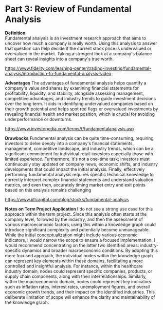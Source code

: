 # Part 3: Review of Fundamental Analysis

**Definition**<br>
Fundamental analysis is an investment research approach that aims to uncover how much a company is really worth. Using this analysis to answer that question can help decide if the current stock price is undervalued or overvalued in the market. Taking a stringent look at a company's balance sheet can reveal insights into a company's true worth.

https://www.fidelity.com/learning-center/trading-investing/fundamental-analysis/introduction-to-fundamental-analysis-video

**Advantages**
The advantages of fundamental analysis helps quantify a company's value and shares by examining financial statements for profitability, liquidity, and stability, alongside assessing management, competitive advantages, and industry trends to guide investment decisions over the long term. It aids in identifying undervalued companies based on their growth potential and helps spot red flags or overvalued investments by revealing financial health and market position, which is crucial for avoiding underperformance or downturns.

https://www.investopedia.com/terms/f/fundamentalanalysis.asp

**Drawbacks**
Fundamental analysis can be quite time-consuming, requiring investors to delve deeply into a company's financial statements, management, competitive landscape, and industry trends, which can be a significant commitment for individual retail investors especially those with limited experience. Furthermore, it's not a one-time task; investors must continuously stay updated on company news, economic shifts, and industry developments that could impact the initial analysis. Finally, effectively performing fundamental analysis requires specific technical knowledge to correctly interpret complex financial statements and understand valuation metrics, and even then, accurately timing market entry and exit points based on this analysis remains challenging

https://www.iiflcapital.com/blog/stocks/fundamental-analysis

**Notes on Term Project Application**
I do not see a strong use case for this approach within the term project. Since this analysis often starts at the company level, followed by the industry, and then the assessment of various macroeconomic factors, using this within a knowledge graph could introduce significant complexity and potentially become unmanageable. While the initial conceptualization might include various economic indicators, I would narrow the scope to ensure a focused implementation. I would recommend concentrating on the latter two identified areas: industry-specific dynamics and broader macroeconomic conditions. By adopting this more focused approach, the individual nodes within the knowledge graph can represent key elements within these domains, facilitating a more controlled and insightful analysis. For instance, within the healthcare industry domain, nodes could represent specific companies, products, or supply chain components, along with their interrelationships. Similarly, within the macroeconomic domain, nodes could represent key indicators such as inflation rates, interest rates, unemployment figures, and overall economic growth trends, and their impact on the identified industries. This deliberate limitation of scope will enhance the clarity and maintainability of the knowledge graph.
